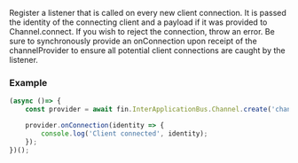 Register a listener that is called on every new client connection. It is passed the identity of the connecting client and a payload if it was provided to Channel.connect. If you wish to reject the connection, throw an error. Be sure to synchronously provide an onConnection upon receipt of the channelProvider to ensure all potential client connections are caught by the listener.

### Example
```js
(async ()=> {
    const provider = await fin.InterApplicationBus.Channel.create('channelName');

    provider.onConnection(identity => {
        console.log('Client connected', identity);
    });
})();
```
